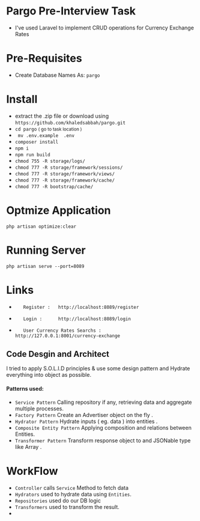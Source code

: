 # Pargo Pre-Interview Task
-  I've used Laravel to implement CRUD operations for Currency Exchange Rates 

# Pre-Requisites
- Create Database Names As: `pargo`

# Install
- extract the .zip file or download using `https://github.com/khaledsabbah/pargo.git`
- `cd pargo` <small> ( go to task location )</small>
- ` mv .env.example  .env`
- `composer install`
- `npm i`
- `npm run build`
- `chmod 755 -R storage/logs/`
- `chmod 777 -R storage/framework/sessions/`
- `chmod 777 -R storage/framework/views/`
- `chmod 777 -R storage/framework/cache/`
- `chmod 777 -R bootstrap/cache/`

# Optmize Application
`php artisan optimize:clear`

# Running Server
`php artisan serve --port=8089`

# Links
*        Register :   http://localhost:8089/register
*        Login :      http://localhost:8089/login
*        User Currency Rates Searchs :      http://127.0.0.1:8001/currency-exchange

## Code Desgin and Architect
I tried to apply S.O.L.I.D principles & use some design pattern and Hydrate everything into object as possible.

#### Patterns used:
- ``Service Pattern``  Calling repository if any, retrieving data and aggregate multiple processes.
- ``Factory Pattern``   Create an Advertiser object on the fly .
- ``Hydrator Pattern``  Hydrate inputs ( eg. data ) into entities .
- ``Composite Entity Pattern``  Applying composition and relations between Entities.
- ``Transformer Pattern``  Transform response object to and JSONable type like Array .

# WorkFlow
- `Controller` calls `Service` Method to fetch data
- `Hydrators` used to hydrate data using `Entities`.
- `Repositories` used do our DB logic
- `Transformers` used to transform the result.
- 
